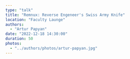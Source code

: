 ```yaml
---
type: "talk"
title: "Remnux: Reverse Engeneer's Swiss Army Knife"
location: "Faculty Launge"
authors:
  - "Artur Papyan"
date: "2022-12-18 14:30:00"
duration: 50
photos:
  - "../authors/photos/artur-papyan.jpg"
---
```

